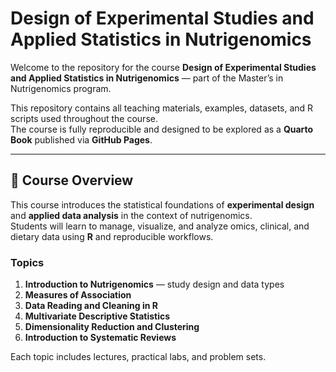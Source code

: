 # Design of Experimental Studies and Applied Statistics in Nutrigenomics

Welcome to the repository for the course **Design of Experimental Studies and Applied Statistics in Nutrigenomics** — part of the Master’s in Nutrigenomics program.

This repository contains all teaching materials, examples, datasets, and R scripts used throughout the course.  
The course is fully reproducible and designed to be explored as a **Quarto Book** published via **GitHub Pages**.

---

## 📘 Course Overview

This course introduces the statistical foundations of **experimental design** and **applied data analysis** in the context of nutrigenomics.  
Students will learn to manage, visualize, and analyze omics, clinical, and dietary data using **R** and reproducible workflows.

### Topics
1. **Introduction to Nutrigenomics** — study design and data types  
2. **Measures of Association**  
3. **Data Reading and Cleaning in R**  
4. **Multivariate Descriptive Statistics**  
5. **Dimensionality Reduction and Clustering**  
6. **Introduction to Systematic Reviews**

Each topic includes lectures, practical labs, and problem sets.
